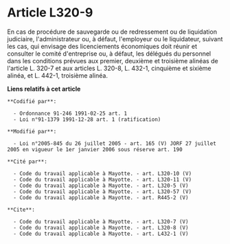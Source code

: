 # Article L320-9

En cas de procédure de sauvegarde ou de redressement ou de liquidation judiciaire, l'administrateur ou, à défaut, l'employeur
ou le liquidateur, suivant les cas, qui envisage des licenciements économiques doit réunir et consulter le comité
d'entreprise ou, à défaut, les délégués du personnel dans les conditions prévues aux premier, deuxième et troisième alinéas
de l'article L. 320-7 et aux articles L. 320-8, L. 432-1, cinquième et sixième alinéa, et L. 442-1, troisième alinéa.

**Liens relatifs à cet article**

	**Codifié par**:

	  - Ordonnance 91-246 1991-02-25 art. 1
	  - Loi n°91-1379 1991-12-28 art. 1 (ratification)

	**Modifié par**:

	  - Loi n°2005-845 du 26 juillet 2005 - art. 165 (V) JORF 27 juillet 2005 en vigueur le 1er janvier 2006 sous réserve art. 190

	**Cité par**:

	  - Code du travail applicable à Mayotte. - art. L320-10 (V)
	  - Code du travail applicable à Mayotte. - art. L320-11 (V)
	  - Code du travail applicable à Mayotte. - art. L320-5 (V)
	  - Code du travail applicable à Mayotte. - art. L320-57 (V)
	  - Code du travail applicable à Mayotte. - art. R445-2 (V)

	**Cite**:

	  - Code du travail applicable à Mayotte. - art. L320-7 (V)
	  - Code du travail applicable à Mayotte. - art. L320-8 (V)
	  - Code du travail applicable à Mayotte. - art. L432-1 (V)
